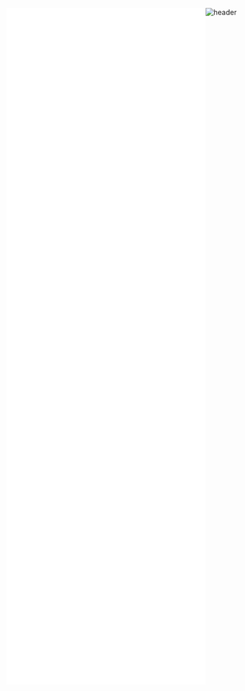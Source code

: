 ![header](https://capsule-render.vercel.app/api?type=waving&height=280&color=gradient&text=Привет!&fontAlign=23&fontAlignY=37&desc=Я%20Артем!%20Познакомился%20с%20DA%20оптимизируя%20работу%20судна.&descAlign=50)
[<img align="left" width="400" alt="if you see this, it means my metrics are not working" src="https://github.com/teuchezh/teuchezh/blob/main/github-metrics.svg">](https://github.com/teuchezh/teuchezh)
